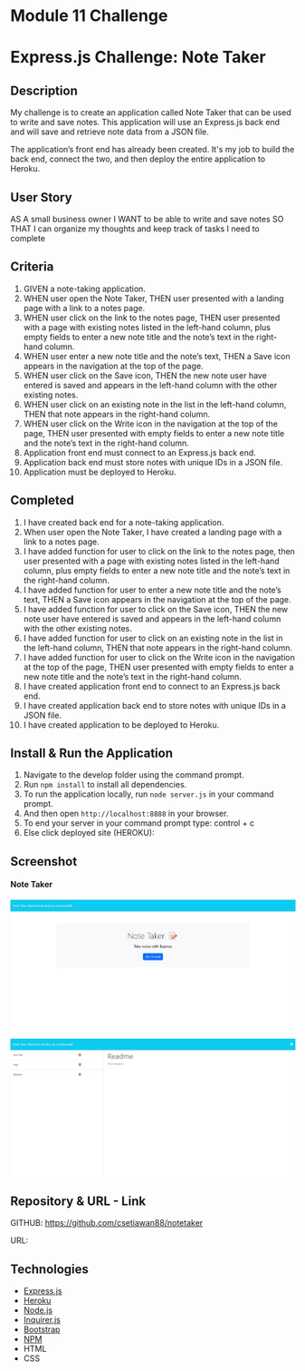 # Module 11 Challenge

# Express.js Challenge: Note Taker

## Description

My challenge is to create an application called Note Taker that can be used to write and save notes. This application will use an Express.js back end and will save and retrieve note data from a JSON file.

The application’s front end has already been created. It's my job to build the back end, connect the two, and then deploy the entire application to Heroku.

## User Story

AS A small business owner
I WANT to be able to write and save notes
SO THAT I can organize my thoughts and keep track of tasks I need to complete

## Criteria

1. GIVEN a note-taking application.
2. WHEN user open the Note Taker, THEN user presented with a landing page with a link to a notes page.
3. WHEN user click on the link to the notes page, THEN user presented with a page with existing notes listed in the left-hand column, plus empty fields to enter a new note title and the note’s text in the right-hand column.
4. WHEN user enter a new note title and the note’s text, THEN a Save icon appears in the navigation at the top of the page.
5. WHEN user click on the Save icon, THEN the new note user have entered is saved and appears in the left-hand column with the other existing notes.
6. WHEN user click on an existing note in the list in the left-hand column, THEN that note appears in the right-hand column.
7. WHEN user click on the Write icon in the navigation at the top of the page, THEN user presented with empty fields to enter a new note title and the note’s text in the right-hand column.
8. Application front end must connect to an Express.js back end.
9. Application back end must store notes with unique IDs in a JSON file.
10. Application must be deployed to Heroku.

## Completed

1. I have created back end for a note-taking application.
2. When user open the Note Taker, I have created a landing page with a link to a notes page.
3. I have added function for user to click on the link to the notes page, then user presented with a page with existing notes listed in the left-hand column, plus empty fields to enter a new note title and the note’s text in the right-hand column.
4. I have added function for user to enter a new note title and the note’s text, THEN a Save icon appears in the navigation at the top of the page.
5. I have added function for user to click on the Save icon, THEN the new note user have entered is saved and appears in the left-hand column with the other existing notes.
6. I have added function for user to click on an existing note in the list in the left-hand column, THEN that note appears in the right-hand column.
7. I have added function for user to click on the Write icon in the navigation at the top of the page, THEN user presented with empty fields to enter a new note title and the note’s text in the right-hand column.
8. I have created application front end to connect to an Express.js back end.
9. I have created application back end to store notes with unique IDs in a JSON file.
10. I have created application to be deployed to Heroku.

## Install & Run the Application

1. Navigate to the develop folder using the command prompt.
2. Run `npm install` to install all dependencies.
3. To run the application locally, run `node server.js` in your command prompt.
4. And then open `http://localhost:8888` in your browser.
5. To end your server in your command prompt type: control + c
6. Else click deployed site (HEROKU):

## Screenshot

#### Note Taker

![Note Taker](screenshot1.jpg)
![Note Taker](screenshot2.jpg)

## Repository & URL - Link

GITHUB: https://github.com/csetiawan88/notetaker

URL:

## Technologies

- [Express.js](https://expressjs.com/)
- [Heroku](https://www.heroku.com/)
- [Node.js](https://nodejs.org/)
- [Inquirer.js](https://www.npmjs.com/package/inquirer)
- [Bootstrap](https://getbootstrap.com/)
- [NPM](https://www.npmjs.com/)
- HTML
- CSS
